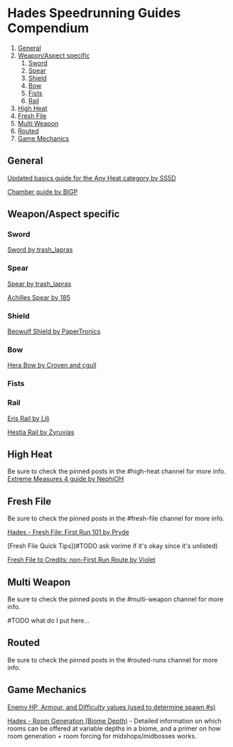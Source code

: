 # Hades Speedrunning Guides Compendium
1. [General](#general)
2. [Weapon/Aspect specific](#aspect)
    1. [Sword](#sword)
    2. [Spear](#spear)
    3. [Shield](#shield)
    4. [Bow](#bow)
    5. [Fists](#fists)
    6. [Rail](#rail)
3. [High Heat](#heat)
4. [Fresh File](#ff)
5. [Multi Weapon](#multi)
6. [Routed](#routed)
7. [Game Mechanics](#mechanics)

## General<a name="general"/>
[Updated basics guide for the Any Heat category by SS5D](https://docs.google.com/document/d/16aaLsNytmQFv9JCJN4huTzGqQAREDGezD_fkQe5b4Ms/edit)

[Chamber guide by BIGP](https://discord.com/channels/523766637212598276/523766792963751936/928436377983545354)


## Weapon/Aspect specific<a name="aspect"/>
### Sword<a name="sword"/>
[Sword by trash_lapras](https://docs.google.com/document/d/1GvdbSS3DrM0LHzZWWmWHt15Z87LFNUf-xUmH1_BMLps/edit?usp=sharing)

### Spear<a name="spear"/>
[Spear by trash_lapras](https://docs.google.com/document/d/1W2XyhC7JB1eZNtvHk0NrHl0F2vbN7om9BdNknkUUX34/edit)

[Achilles Spear by 185](https://docs.google.com/document/d/1eAOEli9KqJOVyPD7U-6D1o1yZx1tDMQWLDcMJr8G84E/edit)

### Shield<a name="shield"/>
[Beowulf Shield by PaperTronics](https://docs.google.com/document/d/1H7EOP28oyu6t8KrBEfnrN-dQc6H_ssvAyYz3C1O2JOI/edit)

### Bow<a name="bow"/>
[Hera Bow by Croven and cgull](https://docs.google.com/document/d/1IHgXN-_iYn3G2BWUJ05GSi0Qm4j4FsE0yPNM3stKpOE/edit)

### Fists<a name="fists"/>

### Rail<a name="rail"/>
[Eris Rail by Lili](https://www.hades-guides.ovh/index.php/eris-rail-guide/)

[Hestia Rail by Zyruvias](https://docs.google.com/document/d/1019DSLlyHwg7_oIiN3Il-NUYdHEbl783G7ZvstFSCD4/edit?usp=sharing)

## High Heat<a name="heat"/>
Be sure to check the pinned posts in the #high-heat channel for more info.
[Extreme Measures 4 guide by NephiOH](https://docs.google.com/document/d/126vagPhjSWQMR1x8O9tJT3neweSTdUUfw2pNVjqX7lU/edit#)

## Fresh File<a name="ff"/>
Be sure to check the pinned posts in the #fresh-file channel for more info.

[Hades - Fresh File: First Run 101 by Pryde](https://www.youtube.com/watch?v=cXTIPUfkGR0)

[Fresh File Quick Tips](#TODO ask vorime if it's okay since it's unlisted)

[Fresh File to Credits: non-First Run Route by Violet](https://docs.google.com/document/d/1IhDH49Oez8_-fqI7wtZj-TIRjSdmgq_ZcABNJjW_EJs/edit?usp=sharing)

## Multi Weapon<a name="Multi"/>
Be sure to check the pinned posts in the #multi-weapon channel for more info.

#TODO what do I put here...

## Routed<a name="routed"/>
Be sure to check the pinned posts in the #routed-runs channel for more info.

## Game Mechanics<a name="mechanics"/>

[Enemy HP, Armour, and Difficulty values (used to determine spawn #s)](https://docs.google.com/spreadsheets/d/1M8uSUx4vW6TZHHb8z7SbGL4uWxcME7aB3LAIikfpmoM)

[Hades - Room Generation (Biome Depth)](https://docs.google.com/document/d/e/2PACX-1vSl9RGGyPbNqCnTLymtrjMTgj7GHwE5RFgKflncW_IXkALnzzzawtNdne5hhMDPM7SNN9I9Nhi-s2YK/pub) - Detailed information on which rooms can be offered at variable depths in a biome, and a primer on how room generation + room forcing for midshops/midbosses works.
